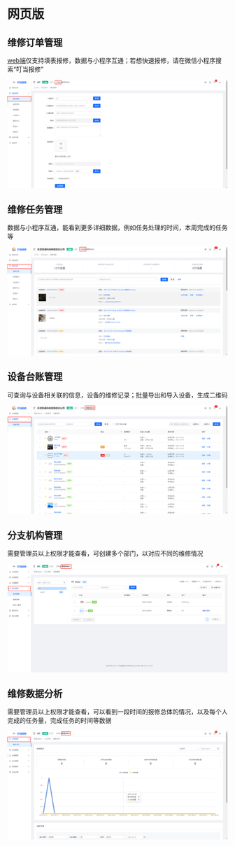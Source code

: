 # 网页版

## 维修订单管理

[web端](https://baoxiu.larkea.com)仅支持填表报修，数据与小程序互通；若想快速报修，请在微信小程序搜索“叮当报修”

![](../.vuepress/public/40f3816adc694af05636bfb0c256e140.png)

## 维修任务管理

数据与小程序互通，能看到更多详细数据，例如任务处理的时间，本周完成的任务等

![](../.vuepress/public/405e85d2951f28cd4b39a9ce677f1815.png)

## 设备台账管理

可查询与设备相关联的信息，设备的维修记录；批量导出和导入设备，生成二维码

![](../.vuepress/public/08e1fd8e66e5085f1a462df32100aad4.png)

## 分支机构管理

需要管理员以上权限才能查看，可创建多个部门，以对应不同的维修情况

![](../.vuepress/public/9aa90d16a2cc16ee241838247ac666ad.png)

## 维修数据分析

需要管理员以上权限才能查看，可以看到一段时间的报修总体的情况，以及每个人完成的任务量，完成任务的时间等数据

![](../.vuepress/public/6babe9a2e406b620190c392b73a6ed99.png)